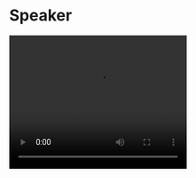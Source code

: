 <h1>Speaker</h1>
<video width="320" height="240" controls>
  <source src="Untitled.mp4" type="video/mp4">
  Your browser does not support the video tag.
</video>